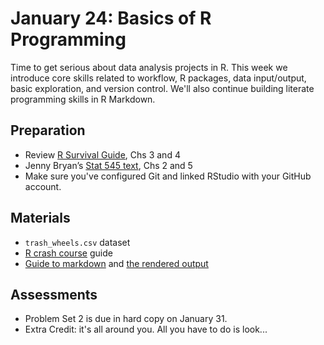 # January 24: Basics of R Programming

Time to get serious about data analysis projects in R. This week we introduce core skills related to workflow, R packages, data input/output, basic exploration, and version control. We'll also continue building literate programming skills in R Markdown.

## Preparation
- Review [R Survival Guide](https://austin-hart-pols.github.io/SurvivalGuide/), Chs 3 and 4  
- Jenny Bryan’s [Stat 545 text](https://stat545.com/), Chs 2 and 5  
- Make sure you've configured Git and linked RStudio with your GitHub account. 

## Materials
- `trash_wheels.csv` dataset  
- [R crash course](https://sis750.github.io/rprogramming.md) guide   
- [Guide to markdown](https://github.com/sis750/markdown.Rmd) and [the rendered output](https://github.com/sis750/markdown.pdf)


## Assessments
- Problem Set 2 is due in hard copy on January 31.
- Extra Credit: it's all around you. All you have to do is look...
